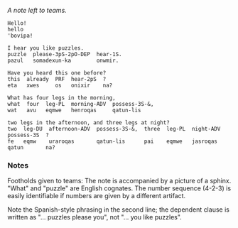 *A note left to teams.*

    Hello!
    hello
    'bovipa!
    
    I hear you like puzzles.
    puzzle  please-3pS-2pO-DEP  hear-1S.
    pazul   somadexun-ka        onwmir.
    
    Have you heard this one before?
    this  already  PRF  hear-2pS  ?
    eta   xwes     os   onixir    na?
    
    What has four legs in the morning,
    what  four  leg-PL  morning-ADV  possess-3S-&,
    wat   avu   eqmwe   henroqas     qatun-lis
    
    two legs in the afternoon, and three legs at night?
    two  leg-DU  afternoon-ADV  possess-3S-&,  three  leg-PL  night-ADV  possess-3S  ?
    fe   eqmw    uraroqas       qatun-lis      pai    eqmwe   jasroqas   qatun       na?
    
### Notes

Footholds given to teams: The note is accompanied by a picture of a sphinx.
"What" and "puzzle" are English cognates. The number sequence (4-2-3) is easily
identifiable if numbers are given by a different artifact.

Note the Spanish-style phrasing in the second line; the dependent clause is
written as "... puzzles please you", not "... you like puzzles".
